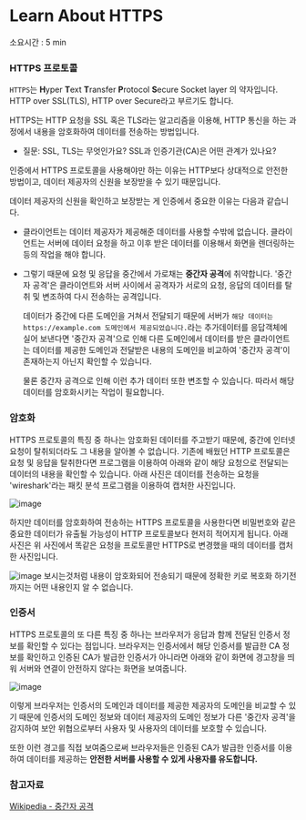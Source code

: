 # Learn About HTTPS

소요시간 : 5 min

### HTTPS 프로토콜

`HTTPS`는 **H**yper **T**ext **T**ransfer **P**rotocol **S**ecure Socket layer 의 약자입니다. HTTP over SSL(TLS), HTTP over Secure라고 부르기도 합니다.

HTTPS는 HTTP 요청을 SSL 혹은 TLS라는 알고리즘을 이용해, HTTP 통신을 하는 과정에서 내용을 암호화하여 데이터를 전송하는 방법입니다.

- 질문: SSL, TLS는 무엇인가요? SSL과 인증기관(CA)은 어떤 관계가 있나요?

인증에서 HTTPS 프로토콜을 사용해야만 하는 이유는 HTTP보다 상대적으로 안전한 방법이고, 데이터 제공자의 신원을 보장받을 수 있기 때문입니다.

데이터 제공자의 신원을 확인하고 보장받는 게 인증에서 중요한 이유는 다음과 같습니다.

- 클라이언트는 데이터 제공자가 제공해준 데이터를 사용할 수밖에 없습니다. 클라이언트는 서버에 데이터 요청을 하고 이후 받은 데이터를 이용해서 화면을 렌더링하는 등의 작업을 해야 합니다.

- 그렇기 때문에 요청 및 응답을 중간에서 가로채는 **중간자 공격**에 취약합니다. '중간자 공격'은 클라이언트와 서버 사이에서 공격자가 서로의 요청, 응답의 데이터를 탈취 및 변조하여 다시 전송하는 공격입니다.

  데이터가 중간에 다른 도메인을 거쳐서 전달되기 때문에 서버가 `해당 데이터는 https://example.com 도메인에서 제공되었습니다.`라는 추가데이터를 응답객체에 실어 보낸다면 '중간자 공격'으로 인해 다른 도메인에서 데이터를 받은 클라이언트는 데이터를 제공한 도메인과 전달받은 내용의 도메인을 비교하여 '중간자 공격'이 존재하는지 아닌지 확인할 수 있습니다.

  물론 중간자 공격으로 인해 이런 추가 데이터 또한 변조할 수 있습니다. 따라서 해당 데이터를 암호화시키는 작업이 필요합니다.

### 암호화

HTTPS 프로토콜의 특징 중 하나는 암호화된 데이터를 주고받기 때문에, 중간에 인터넷 요청이 탈취되더라도 그 내용을 알아볼 수 없습니다. 기존에 배웠던 HTTP 프로토콜은 요청 및 응답을 탈취한다면 프로그램을 이용하여 아래와 같이 해당 요청으로 전달되는 데이터의 내용을 확인할 수 있습니다. 아래 사진은 데이터를 전송하는 요청을 'wireshark'라는 패킷 분석 프로그램을 이용하여 캡처한 사진입니다.

![image](https://s3.ap-northeast-2.amazonaws.com/urclass-images/XZN-upzbp-1607412071030.jpg)

하지만 데이터를 암호화하여 전송하는 HTTPS 프로토콜을 사용한다면 비밀번호와 같은 중요한 데이터가 유출될 가능성이 HTTP 프로토콜보다 현저히 적어지게 됩니다. 아래 사진은 위 사진에서 똑같은 요청을 프로토콜만 HTTPS로 변경했을 때의 데이터를 캡처한 사진입니다.

![image](https://s3.ap-northeast-2.amazonaws.com/urclass-images/VtrI4EnwN-1607412076298.png) 보시는것처럼 내용이 암호화되어 전송되기 때문에 정확한 키로 복호화 하기전까지는 어떤 내용인지 알 수 없습니다.

### 인증서

HTTPS 프로토콜의 또 다른 특징 중 하나는 브라우저가 응답과 함께 전달된 인증서 정보를 확인할 수 있다는 점입니다. 브라우저는 인증서에서 해당 인증서를 발급한 CA 정보를 확인하고 인증된 CA가 발급한 인증서가 아니라면 아래와 같이 화면에 경고창을 띄워 서버와 연결이 안전하지 않다는 화면을 보여줍니다.

![image](https://s3.ap-northeast-2.amazonaws.com/urclass-images/U7t6m0eQX-1607470652020.png)

이렇게 브라우저는 인증서의 도메인과 데이터를 제공한 제공자의 도메인을 비교할 수 있기 때문에 인증서의 도메인 정보와 데이터 제공자의 도메인 정보가 다른 '중간자 공격'을 감지하여 보안 위협으로부터 사용자 및 사용자의 데이터를 보호할 수 있습니다.

또한 이런 경고를 직접 보여줌으로써 브라우저들은 인증된 CA가 발급한 인증서를 이용하여 데이터를 제공하는 **안전한 서버를 사용할 수 있게 사용자를 유도합니다.**

### 참고자료

[Wikipedia - 중간자 공격](https://en.wikipedia.org/wiki/Man-in-the-middle_attack)